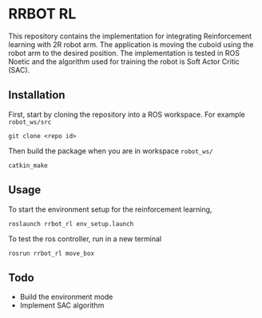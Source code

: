 # RRBOT RL

This repository contains the implementation for integrating Reinforcement learning with 2R robot arm. The application is moving the cuboid using the robot arm to the desired position. The implementation is tested in ROS Noetic and the algorithm used for training the robot is Soft Actor Critic (SAC).

## Installation

First, start by cloning the repository into a ROS workspace. For example `robot_ws/src`

```
git clone <repo id>
```

Then build the package when you are in workspace `robot_ws/`

```
catkin_make
```

## Usage

To start the environment setup for the reinforcement learning,

```
roslaunch rrbot_rl env_setup.launch
```

To test the ros controller, run in a new terminal

```
rosrun rrbot_rl move_box
```

## Todo

- Build the environment mode
- Implement SAC algorithm
